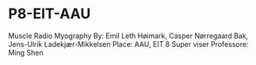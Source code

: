 # P8-EIT-AAU
Muscle Radio Myography
By: Emil Leth Høimark, Casper Nørregaard Bak, Jens-Ulrik Ladekjær-Mikkelsen
Place: AAU, EIT 8
Super viser Professore: Ming Shen 
